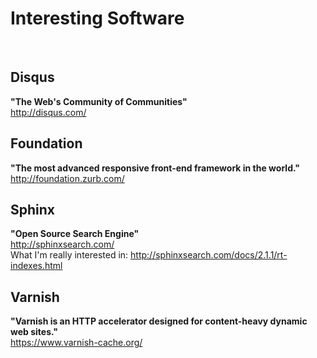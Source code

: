 # Interesting Software
<br />

## __Disqus__
__"The Web's Community of Communities"__  
http://disqus.com/

## __Foundation__
__"The most advanced responsive front-end framework in the world."__  
http://foundation.zurb.com/

## __Sphinx__
__"Open Source Search Engine"__  
http://sphinxsearch.com/  
What I'm really interested in: http://sphinxsearch.com/docs/2.1.1/rt-indexes.html

## __Varnish__
__"Varnish is an HTTP accelerator designed for content-heavy dynamic web sites."__  
https://www.varnish-cache.org/
